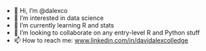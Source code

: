 - 👋 Hi, I’m @dalexco
- 👀 I’m interested in data science 
- 🌱 I’m currently learning R and stats
- 💞️ I’m looking to collaborate on any entry-level R and Python stuff
- 📫 How to reach me: www.linkedin.com/in/davidalexcolledge

<!---
dalexco/dalexco is a ✨ special ✨ repository because its `README.md` (this file) appears on your GitHub profile.
You can click the Preview link to take a look at your changes.
--->
